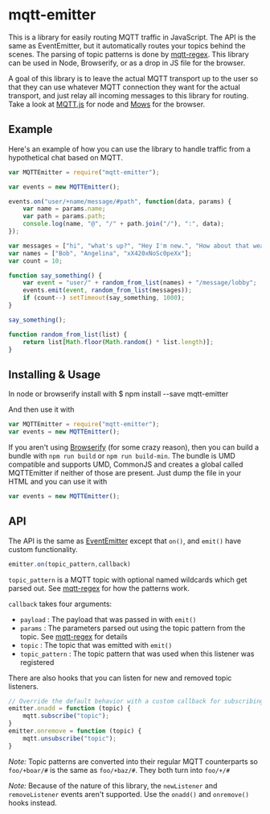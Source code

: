mqtt-emitter
============

This is a library for easily routing MQTT traffic in JavaScript. The API is the same as EventEmitter, but it automatically routes your topics behind the scenes. The parsing of topic patterns is done by [mqtt-regex](https://github.com/RangerMauve/mqtt-regex). This library can be used in Node, Browserify, or as a drop in JS file for the browser.

A goal of this library is to leave the actual MQTT transport up to the user so that they can use whatever MQTT connection they want for the actual transport, and just relay all incoming messages to this library for routing. Take a look at [MQTT.js](https://github.com/adamvr/MQTT.js) for node and [Mows](https://github.com/mcollina/mows) for the browser.

Example
-------
Here's an example of how you can use the library to handle traffic from a hypothetical chat based on MQTT.
``` javascript
var MQTTEmitter = require("mqtt-emitter");

var events = new MQTTEmitter();

events.on("user/+name/message/#path", function(data, params) {
	var name = params.name;
	var path = params.path;
	console.log(name, "@", "/" + path.join("/"), ":", data);
});

var messages = ["hi", "what's up?", "Hey I'm new.", "How about that weather, eh?", "I know"];
var names = ["Bob", "Angelina", "xX420xNoSc0peXx"];
var count = 10;

function say_something() {
	var event = "user/" + random_from_list(names) + "/message/lobby";
	events.emit(event, random_from_list(messages));
	if (count--) setTimeout(say_something, 1000);
}

say_something();

function random_from_list(list) {
	return list[Math.floor(Math.random() * list.length)];
}
```

Installing & Usage
------------------
In node or browserify install with
  $ npm install --save mqtt-emitter

And then use it with
``` javascript
var MQTTEmitter = require("mqtt-emitter");
var events = new MQTTEmitter();
```
If you aren't using [Browserify](http://browserify.org/) (for some crazy reason), then you can build a bundle with `npm run build` or `npm run build-min`. The bundle is UMD compatible and supports UMD, CommonJS and creates a global called MQTTEmitter if neither of those are present.  Just dump the file in your HTML and you can use it with

``` javascript
var events = new MQTTEmitter();
```

API
---
The API is the same as [EventEmitter](https://nodejs.org/api/events.html) except that  `on()`, and `emit()` have custom functionality.
``` javascript
emitter.on(topic_pattern,callback)
```

`topic_pattern` is a MQTT topic with optional named wildcards which get parsed out. See [mqtt-regex](https://github.com/RangerMauve/mqtt-regex#how-params-work) for how the patterns work.

`callback` takes four arguments:
 - `payload` : The payload that was passed in with `emit()`
 - `params` : The parameters parsed out using the topic pattern from the topic. See [mqtt-regex](https://github.com/RangerMauve/mqtt-regex#how-params-work) for details
 - `topic` : The topic that was emitted with `emit()`
 - `topic_pattern` : The topic pattern that was used when this listener was registered

There are also hooks that you can listen for new and removed topic listeners.

``` javascript
// Override the default behavior with a custom callback for subscribing to topics
emitter.onadd = function (topic) {
	mqtt.subscribe("topic");
}
emitter.onremove = function (topic) {
	mqtt.unsubscribe("topic");
}
```

*Note:* Topic patterns are converted into their regular MQTT counterparts so `foo/+boar/#` is the same as `foo/+baz/#`. They both turn into `foo/+/#`

*Note:* Because of the nature of this library, the `newListener` and `removeListener` events aren't supported. Use the `onadd()` and `onremove()` hooks instead.
